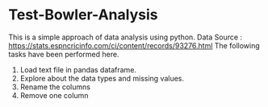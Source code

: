 # Test-Bowler-Analysis

This is a simple approach of data analysis using python.
Data Source : https://stats.espncricinfo.com/ci/content/records/93276.html
The following tasks have been performed here.
1. Load text file in pandas dataframe.
2. Explore about the data types and missing values.
3. Rename the columns
4. Remove one column

